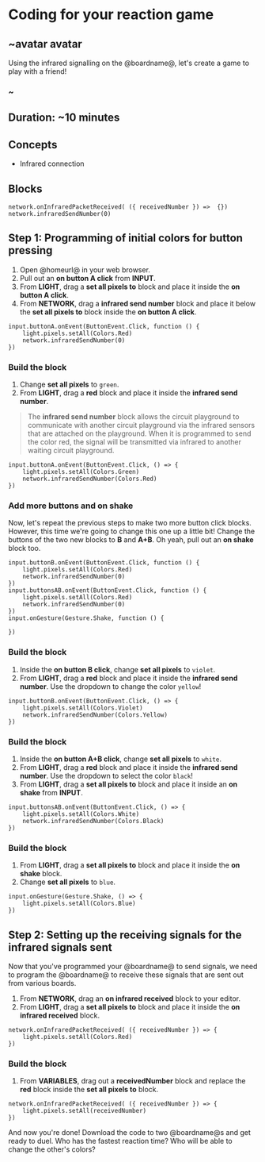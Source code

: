 # Coding for your reaction game 

## ~avatar avatar 
Using the infrared signalling on the @boardname@, let's create a game to play with a friend! 
### ~ 

## Duration: ~10 minutes 

## Concepts

* Infrared connection 

## Blocks

```cards
network.onInfraredPacketReceived( ({ receivedNumber }) =>  {})
network.infraredSendNumber(0)
```

## Step 1: Programming of initial colors for button pressing 

1. Open @homeurl@ in your web browser.
2. Pull out an **on button A click** from **INPUT**.
3. From **LIGHT**, drag a **set all pixels to** block and place it inside the **on button A click**.
4. From **NETWORK**, drag a **infrared send number** block and place it below the **set all pixels to** block inside the **on button A click**.

```blocks
input.buttonA.onEvent(ButtonEvent.Click, function () {
    light.pixels.setAll(Colors.Red)
    network.infraredSendNumber(0)
})
```

### Build the block

1. Change **set all pixels** to ``green``.
2. From **LIGHT**, drag a **red** block and place it inside the **infrared send number**.
>The **infrared send number** block allows the circuit playground to communicate with another circuit playground via the infrared sensors that are attached on the playground. When it is programmed to send the color red, the signal will be transmitted via infrared to another waiting circuit playground.

```blocks 
input.buttonA.onEvent(ButtonEvent.Click, () => {
    light.pixels.setAll(Colors.Green)
    network.infraredSendNumber(Colors.Red)
})
```

### Add more buttons and on shake

Now, let's repeat the previous steps to make two more button click blocks. However, this time we're going to change this one up a little bit! Change the buttons of the two new blocks to **B** and **A+B**. Oh yeah, pull out an **on shake** block too.

```blocks
input.buttonB.onEvent(ButtonEvent.Click, function () {
    light.pixels.setAll(Colors.Red)
    network.infraredSendNumber(0)
})
input.buttonsAB.onEvent(ButtonEvent.Click, function () {
    light.pixels.setAll(Colors.Red)
    network.infraredSendNumber(0)
})
input.onGesture(Gesture.Shake, function () {
	
})
```

### Build the block

1. Inside the **on button B click**, change **set all pixels** to ``violet``.
2. From **LIGHT**, drag a **red** block and place it inside the **infrared send number**. Use the dropdown to change the color ``yellow``! 

```blocks 
input.buttonB.onEvent(ButtonEvent.Click, () => {
    light.pixels.setAll(Colors.Violet)
    network.infraredSendNumber(Colors.Yellow)
})
```

### Build the block

1. Inside the **on button A+B click**, change **set all pixels** to ``white``.
2. From **LIGHT**, drag a **red** block and place it inside the **infrared send number**. Use the dropdown to select the color ``black``! 
3. From **LIGHT**, drag a **set all pixels to** block and place it inside an **on shake** from **INPUT**.


```blocks 
input.buttonsAB.onEvent(ButtonEvent.Click, () => {
    light.pixels.setAll(Colors.White)
    network.infraredSendNumber(Colors.Black)
})
```

### Build the block

1. From **LIGHT**, drag a **set all pixels to** block and place it inside the **on shake** block.
2. Change **set all pixels** to ``blue``.

```blocks 
input.onGesture(Gesture.Shake, () => {
    light.pixels.setAll(Colors.Blue)
})
```

## Step 2: Setting up the receiving signals for the infrared signals sent 

Now that you've programmed your @boardname@ to send signals, we need to program the @boardname@ to receive these signals that are sent out from various boards. 

1. From **NETWORK**, drag an **on infrared received** block to your editor. 
2. From **LIGHT**, drag a **set all pixels to** block and place it inside the **on infrared received** block. 

```blocks 
network.onInfraredPacketReceived( ({ receivedNumber }) => {
    light.pixels.setAll(Colors.Red)
})
```

### Build the block

1. From **VARIABLES**, drag out a **receivedNumber** block and replace the **red** block inside the **set all pixels to** block. 

```blocks
network.onInfraredPacketReceived( ({ receivedNumber }) => {
    light.pixels.setAll(receivedNumber)
})
```

And now you're done! Download the code to two @boardname@s and get ready to duel. Who has the fastest reaction time? Who will be able to change the other's colors? 



